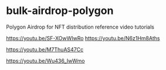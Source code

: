 # bulk-airdrop-polygon
Polygon Airdrop for NFT distribution reference video tutorials

https://youtu.be/SF-XOwWIwRo
https://youtu.be/N6z1Hm8Aths

https://youtu.be/M7ThuAS47Cc



https://youtu.be/Wu436_IwWmo

